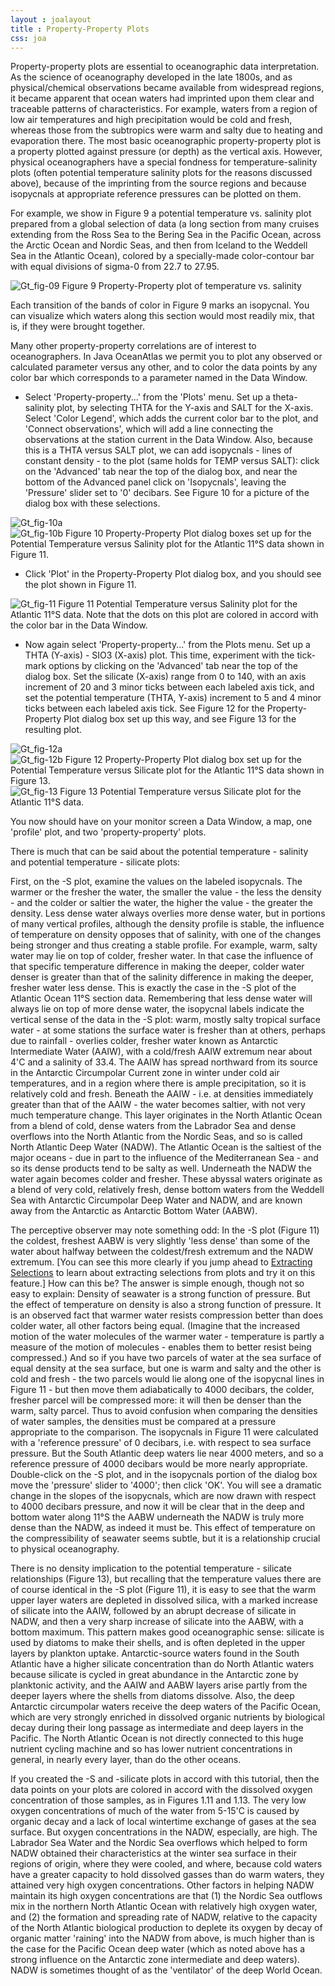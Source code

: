 ```yaml
---
layout : joalayout
title : Property-Property Plots
css: joa
---
```


<p>Property-property plots are essential to oceanographic data interpretation. As the science of oceanography developed in the late 1800s, and as physical/chemical observations became available from widespread regions, it became apparent that ocean waters had imprinted upon them clear and traceable patterns of characteristics. For example, waters from a region of low air temperatures and high precipitation would be cold and fresh, whereas those from the subtropics were warm and salty due to heating and evaporation there. The most basic oceanographic property-property plot is a property plotted against pressure (or depth) as the vertical axis. However, physical oceanographers have a special fondness for temperature-salinity plots (often potential temperature salinity plots for the reasons discussed above), because of the imprinting from the source regions and because isopycnals at appropriate reference pressures can be plotted on them.</p>

</p>For example, we show in Figure 9 a potential temperature vs. salinity plot prepared from a global selection of data (a long section from many cruises extending from the Ross Sea to the Bering Sea in the Pacific Ocean, across the Arctic Ocean and Nordic Seas, and then from Iceland to the Weddell Sea in the Atlantic Ocean), colored by a specially-made color-contour bar with equal divisions of sigma-0 from 22.7 to 27.95.</p>

  <div class="gt_fig">
    <img alt="Gt_fig-09" class="gt_image" src="/static/images/guided_tour/gt_fig-09.jpg">
    Figure 9 Property-Property plot of temperature vs. salinity</div>

<p>Each transition of the bands of color in Figure 9 marks an isopycnal. You can visualize which waters along this section would most readily mix, that is, if they were brought together.</p>

<p>Many other property-property correlations are of interest to oceanographers. In Java OceanAtlas we permit you to plot any observed or calculated parameter versus any other, and to color the data points by any color bar which corresponds to a parameter named in the Data Window.
	<ul>
		<li>Select 'Property-property...' from the 'Plots' menu. Set up a theta-salinity plot, by selecting THTA for the Y-axis and SALT for the X-axis. Select 'Color Legend', which adds the current color bar to the plot, and 'Connect observations', which will add a line connecting the observations at the station current in the Data Window. Also, because this is a THTA versus SALT plot, we can add isopycnals - lines of constant density - to the plot (same holds for TEMP versus SALT): click on the 'Advanced' tab near the top of the dialog box, and near the bottom of the Advanced panel click on 'Isopycnals', leaving the 'Pressure' slider set to '0' decibars. See Figure 10 for a picture of the dialog box with these selections.</li>
</ul></p>
   <div class="gt_fig">
      <img alt="Gt_fig-10a" class="gt_image" src="/static/images/guided_tour/gt_fig-10a.jpg">
      <br />
      <img alt="Gt_fig-10b" class="gt_image" src="/static/images/guided_tour/gt_fig-10b.jpg">
  Figure 10 Property-Property Plot dialog boxes set up for the Potential Temperature versus Salinity plot for the Atlantic 11&deg;S data shown in Figure 11.</div>
<p>
	<ul>
<li>Click 'Plot' in the Property-Property Plot dialog box, and you should see the plot shown in Figure 11.</li></ul>
</p>
  <div class="gt_fig">
    <img alt="Gt_fig-11" class="gt_image" src="/static/images/guided_tour/gt_fig-11.jpg">
    Figure 11 Potential Temperature versus Salinity plot for the Atlantic 11&deg;S data. Note that the dots on this plot are colored in accord with the color bar in the Data Window.</div>
<p>
	<ul>
<li>Now again select 'Property-property...' from the Plots menu. Set up a THTA (Y-axis) - SIO3 (X-axis) plot. This time, experiment with the tick-mark options by clicking on the 'Advanced' tab near the top of the dialog box. Set the silicate (X-axis) range from 0 to 140, with an axis increment of 20 and 3 minor ticks between each labeled axis tick, and set the potential temperature (THTA, Y-axis) increment to 5 and 4 minor ticks between each labeled axis tick. See Figure 12 for the Property-Property Plot dialog box set up this way, and see Figure 13 for the resulting plot.</li></ul></p>

   <div class="gt_fig">
      <img alt="Gt_fig-12a" class="gt_image" src="/static/images/guided_tour/gt_fig-12a.jpg">
      <br />
  <img alt="Gt_fig-12b" class="gt_image" src="/static/images/guided_tour/gt_fig-12b.jpg">
  Figure 12 Property-Property Plot dialog box set up for the Potential Temperature versus Silicate plot for the Atlantic 11&deg;S data shown in Figure 13.</div>

   <div class="gt_fig">
      <img alt="Gt_fig-13" class="gt_image" src="/static/images/guided_tour/gt_fig-13.jpg">
      Figure 13 Potential Temperature versus Silicate plot for the Atlantic 11&deg;S data.</div>
	
<p>You now should have on your monitor screen a Data Window, a map, one 'profile' plot, and two 'property-property' plots.</p>

<p class="oceanography_text">There is much that can be said about the potential temperature - salinity and potential temperature - silicate plots:</p>

<p class="oceanography_text">First, on the -S plot, examine the values on the labeled isopycnals. The warmer or the fresher the water, the smaller the value - the less the density - and the colder or saltier the water, the higher the value - the greater the density. Less dense water always overlies more dense water, but in portions of many vertical profiles, although the density profile is stable, the influence of temperature on density opposes that of salinity, with one of the changes being stronger and thus creating a stable profile. For example, warm, salty water may lie on top of colder, fresher water. In that case the influence of that specific temperature difference in making the deeper, colder water denser is greater than that of the salinity difference in making the deeper, fresher water less dense. This is exactly the case in the -S plot of the Atlantic Ocean 11&deg;S section data. Remembering that less dense water will always lie on top of more dense water, the isopycnal labels indicate the vertical sense of the data in the -S plot: warm, mostly salty tropical surface water - at some stations the surface water is fresher than at others, perhaps due to rainfall - overlies colder, fresher water known as Antarctic Intermediate Water (AAIW), with a cold/fresh AAIW extremum near about 4&#39;C and a salinity of 33.4. The AAIW has spread northward from its source in the Antarctic Circumpolar Current zone in winter under cold air temperatures, and in a region where there is ample precipitation, so it is relatively cold and fresh. Beneath the AAIW - i.e. at densities immediately greater than that of the AAIW - the water becomes saltier, with not very much temperature change. This layer originates in the North Atlantic Ocean from a blend of cold, dense waters from the Labrador Sea and dense overflows into the North Atlantic from the Nordic Seas, and so is called North Atlantic Deep Water (NADW). The Atlantic Ocean is the saltiest of the major oceans - due in part to the influence of the Mediterranean Sea - and so its dense products tend to be salty as well. Underneath the NADW the water again becomes colder and fresher. These abyssal waters originate as a blend of very cold, relatively fresh, dense bottom waters from the Weddell Sea with Antarctic Circumpolar Deep Water and NADW, and are known away from the Antarctic as Antarctic Bottom Water (AABW).</p>

<p class="oceanography_text">The perceptive observer may note something odd: In the -S plot (Figure 11) the coldest, freshest AABW is very slightly 'less dense' than some of the water about halfway between the coldest/fresh extremum and the NADW extremum. [You can see this more clearly if you jump ahead to <a href="/tour/10">Extracting Selections</a> to learn about extracting selections from plots and try it on this feature.] How can this be? The answer is simple enough, though not so easy to explain: Density of seawater is a strong function of pressure. But the effect of temperature on density is also a strong function of pressure. It is an observed fact that warmer water resists compression better than does colder water, all other factors being equal. (Imagine that the increased motion of the water molecules of the warmer water - temperature is partly a measure of the motion of molecules - enables them to better resist being compressed.) And so if you have two parcels of water at the sea surface of equal density at the sea surface, but one is warm and salty and the other is cold and fresh - the two parcels would lie along one of the isopycnal lines in Figure 11 - but then move them adiabatically to 4000 decibars, the colder, fresher parcel will be compressed more: it will then be denser than the warm, salty parcel. Thus to avoid confusion when comparing the densities of water samples, the densities must be compared at a pressure appropriate to the comparison. The isopycnals in Figure 11 were calculated with a 'reference pressure' of 0 decibars, i.e. with respect to sea surface pressure. But the South Atlantic deep waters lie near 4000 meters, and so a reference pressure of 4000 decibars would be more nearly appropriate. Double-click on the -S plot, and in the isopycnals portion of the dialog box move the 'pressure' slider to '4000'; then click 'OK'. You will see a dramatic change in the slopes of the isopycnals, which are now drawn with respect to 4000 decibars pressure, and now it will be clear that in the deep and bottom water along 11&deg;S the AABW underneath the NADW is truly more dense than the NADW, as indeed it must be. This effect of temperature on the compressibility of seawater seems subtle, but it is a relationship crucial to physical oceanography.</p>

<p class="oceanography_text">There is no density implication to the potential temperature - silicate relationships (Figure 13), but recalling that the temperature values there are of course identical in the -S plot (Figure 11), it is easy to see that the warm upper layer waters are depleted in dissolved silica, with a marked increase of silicate into the AAIW, followed by an abrupt decrease of silicate in NADW, and then a very sharp increase of silicate into the AABW, with a bottom maximum. This pattern makes good oceanographic sense: silicate is used by diatoms to make their shells, and is often depleted in the upper layers by plankton uptake. Antarctic-source waters found in the South Atlantic have a higher silicate concentration than do North Atlantic waters because silicate is cycled in great abundance in the Antarctic zone by planktonic activity, and the AAIW and AABW layers arise partly from the deeper layers where the shells from diatoms dissolve. Also, the deep Antarctic circumpolar waters receive the deep waters of the Pacific Ocean, which are very strongly enriched in dissolved organic nutrients by biological decay during their long passage as intermediate and deep layers in the Pacific. The North Atlantic Ocean is not directly connected to this huge nutrient cycling machine and so has lower nutrient concentrations in general, in nearly every layer, than do the other oceans.</p>
	<p class="oceanography_text">If you created the -S and -silicate plots in accord with this tutorial, then the data points on your plots are colored in accord with the dissolved oxygen concentration of those samples, as in Figures 1.11 and 1.13. The very low oxygen concentrations of much of the water from 5-15&#39;C is caused by organic decay and a lack of local wintertime exchange of gases at the sea surface. But oxygen concentrations in the NADW, especially, are high. The Labrador Sea Water and the Nordic Sea overflows which helped to form NADW obtained their characteristics at the winter sea surface in their regions of origin, where they were cooled, and where, because cold waters have a greater capacity to hold dissolved gasses than do warm waters, they attained very high oxygen concentrations. Other factors in helping NADW maintain its high oxygen concentrations are that (1) the Nordic Sea outflows mix in the northern North Atlantic Ocean with relatively high oxygen water, and (2) the formation and spreading rate of NADW, relative to the capacity of the North Atlantic biological production to deplete its oxygen by decay of organic matter 'raining' into the NADW from above, is much higher than is the case for the Pacific Ocean deep water (which as noted above has a strong influence on the Antarctic zone intermediate and deep waters). NADW is sometimes thought of as the 'ventilator' of the deep World Ocean.</p>
